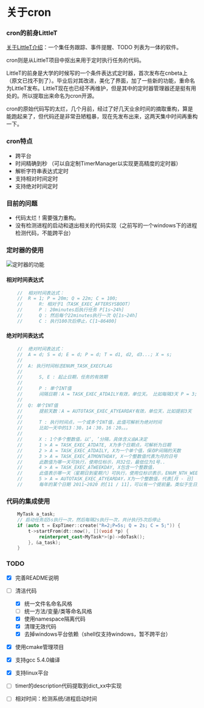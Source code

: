 # 关于cron

### cron的前身LittleT
[关于LittleT介绍](https://www.appinn.com/littlet/)：一个集任务跟踪、事件提醒、TODO 列表为一体的软件。

cron则是从LittleT项目中抠出来用于定时执行任务的代码。

LittleT的前身是大学的时候写的一个条件表达式定时器，首次发布在cnbeta上（原文已找不到了）。毕业后对其改进，美化了界面，加了一些新的功能，重命名为LittleT发布。LittleT现在也已经不再维护，但是其中的定时器管理器还是挺有用处的。所以提取出来命名为cron开源。

cron的原始代码写的太烂，几个月前，经过了好几天业余时间的摘取重构，算是能跑起来了，但代码还是非常丑陋粗暴，现在先发布出来，这两天集中时间再重构一下。


### cron特点
- 跨平台
- 时间精确到秒 （可以自定制TimerManager以实现更高精度的定时器）
- 解析字符串表达式定时
- 支持相对时间定时
- 支持绝对时间定时

### 目前的问题
- 代码太烂！需要强力重构。
- 没有检测进程的启动和退出相关的代码实现（之前写的一个windows下的进程检测代码，不能跨平台）

### 定时器的使用
![定时器的功能](https://github.com/qiuchengw/cron/raw/master/sc.png)

#### 相对时间表达式
```cpp
    //  相对时间表达式：
    //	R = 1; P = 20m; Q = 22m; C = 100;
    //		R: 相对于1（TASK_EXEC_AFTERSYSBOOT）
    //  	P : 20minutes后执行任务 P[1s~24h]
    //  	Q : 然后每个22minutes执行一次 Q[1s~24h]
    //  	C : 执行100次后停止，C[1~86400]
```

#### 绝对时间表达式
```cpp
    //  绝对时间表达式：
    //  A = d; S = d; E = d; P = d; T = d1, d2, d3...; X = s;
    //
    //  A: 执行时间标志ENUM_TASK_EXECFLAG
    //
    //  	S, E : 起止日期，任务的有效期
    //
    //  	P : 单个INT值
    //  	间隔日期：A = TASK_EXEC_ATDAILY有效，单位天。 比如每隔3天 P = 3;
    //
    //  Q: 单个INT值
    //  	提前天数：A = AUTOTASK_EXEC_ATYEARDAY有效，单位天，比如提前3天
    //
    //  	T : 执行时间点，一个或多个INT值，此值可解析为绝对时间
    //  	比如一天中的13：30，14：30，16：20。。。
    //
    //  	X : 1个多个整数值，以‘, ’分隔，具体含义由A决定
    //  	1 > A = TASK_EXEC_ATDATE, X为多个日期点，可解析为日期
    //  	2 > A = TASK_EXEC_ATDAILY, X为一个单个值，保存P间隔的天数
    //  	3 > A = TASK_EXEC_ATMONTHDAY, X一个整数值代表为月的日号
    //  	此数值为哪一天可执行，使用位标示，共32位，最低位为1号..
    //  	4 > A = TASK_EXEC_ATWEEKDAY, X包含一个整数值，
    //  	此值表示哪一天（星期日到星期六）可执行，使用位标识表示，ENUM_NTH_WEEKDAY
    //  	5 > A = AUTOTASK_EXEC_ATYEARDAY，X为一个整数值，代表[月 - 日]
    //  	每年的某个日期 2011~2020 的[11 / 11]，可以有一个提前量。类似于生日提醒
```

### 代码的集成使用
```cpp
    MyTask a_task;
	// 启动任务后5s执行一次，然后每隔2s执行一次，共计执行5次后停止
	if (auto t = ExpTimer::create("R=2;P=5s; Q = 2s; C = 5;")) {
		t->startFrom(dt::now(), [](void *p) {
			reinterpret_cast<MyTask*>(p)->doTask();
		}, &a_task);
	}
```

### TODO
- [x] 完善README说明
- [ ] 清洁代码
    - [x] 统一文件名命名风格
    - [ ] 统一方法/变量/类等命名风格
    - [x] 使用namespace隔离代码
    - [x] 清理无效代码
    - [x] 去掉windows平台依赖（shell仅支持windows，暂不跨平台）
- [x] 使用cmake管理项目
- [x] 支持gcc 5.4.0编译
- [x] 支持linux平台
- [ ] timer的description代码提取到dict_xx中实现
- [ ] 相对时间：检测系统/进程启动时间

